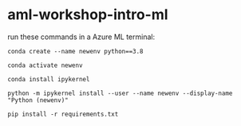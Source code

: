 # aml-workshop-intro-ml

run these commands in a Azure ML terminal:

`conda create --name newenv python==3.8`

`conda activate newenv`

`conda install ipykernel`

`python -m ipykernel install --user --name newenv --display-name "Python (newenv)"`

`pip install -r requirements.txt`
